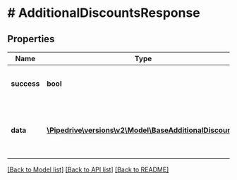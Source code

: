 # # AdditionalDiscountsResponse

## Properties

Name | Type | Description | Notes
------------ | ------------- | ------------- | -------------
**success** | **bool** | If the response is successful or not | [optional]
**data** | [**\Pipedrive\versions\v2\Model\BaseAdditionalDiscount[]**](BaseAdditionalDiscount.md) | Array containing data for all discounts added to a deal | [optional]

[[Back to Model list]](../../README.md#models) [[Back to API list]](../../README.md#endpoints) [[Back to README]](../../README.md)
